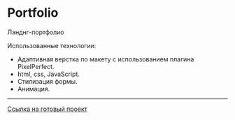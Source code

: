 # Portfolio

Лэнднг-портфолио

Использованные технологии:
+ Адаптивная верстка по макету с использованием плагина PixelPerfect. 
+ html, css, JavaScript.
+ Стилизация формы.
+ Анимация.


** **
[Ссылка на готовый проект]( maria-digital.github.io/portfolio-site/)

